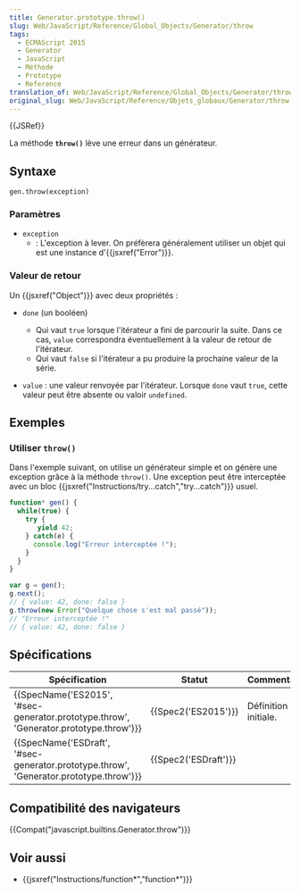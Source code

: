 ```yaml
---
title: Generator.prototype.throw()
slug: Web/JavaScript/Reference/Global_Objects/Generator/throw
tags:
  - ECMAScript 2015
  - Generator
  - JavaScript
  - Méthode
  - Prototype
  - Reference
translation_of: Web/JavaScript/Reference/Global_Objects/Generator/throw
original_slug: Web/JavaScript/Reference/Objets_globaux/Generator/throw
---
```

{{JSRef}}

La méthode **`throw()`** lève une erreur dans un générateur.

## Syntaxe

    gen.throw(exception)

### Paramètres

- `exception`
  - : L'exception à lever. On préfèrera généralement utiliser un objet qui est une instance d'{{jsxref("Error")}}.

### Valeur de retour

Un {{jsxref("Object")}} avec deux propriétés :

- `done` (un booléen)

  - Qui vaut `true` lorsque l'itérateur a fini de parcourir la suite. Dans ce cas, `value` correspondra éventuellement à la valeur de retour de l'itérateur.
  - Qui vaut `false` si l'itérateur a pu produire la prochaine valeur de la série.

- `value` : une valeur renvoyée par l'itérateur. Lorsque `done` vaut `true`, cette valeur peut être absente ou valoir `undefined`.

## Exemples

### Utiliser `throw()`

Dans l'exemple suivant, on utilise un générateur simple et on génère une exception grâce à la méthode `throw()`. Une exception peut être interceptée avec un bloc {{jsxref("Instructions/try...catch","try...catch")}} usuel.

```js
function* gen() {
  while(true) {
    try {
       yield 42;
    } catch(e) {
      console.log("Erreur interceptée !");
    }
  }
}

var g = gen();
g.next();
// { value: 42, done: false }
g.throw(new Error("Quelque chose s'est mal passé"));
// "Erreur interceptée !"
// { value: 42, done: false }
```

## Spécifications

| Spécification                                                                                                        | Statut                       | Commentaires         |
| -------------------------------------------------------------------------------------------------------------------- | ---------------------------- | -------------------- |
| {{SpecName('ES2015', '#sec-generator.prototype.throw', 'Generator.prototype.throw')}}     | {{Spec2('ES2015')}}     | Définition initiale. |
| {{SpecName('ESDraft', '#sec-generator.prototype.throw', 'Generator.prototype.throw')}} | {{Spec2('ESDraft')}} |                      |

## Compatibilité des navigateurs

{{Compat("javascript.builtins.Generator.throw")}}

## Voir aussi

- {{jsxref("Instructions/function*","function*")}}
